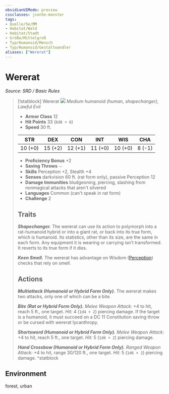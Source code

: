 ```yaml
---
obsidianUIMode: preview
cssclasses: json5e-monster
tags:
- Quelle/5e/MM
- Habitat/Wald
- Habitat/Stadt
- Größe/Mittelgroß
- Typ/Humanoid/Mensch
- Typ/Humanoid/Gestaltwandler
aliases: ["Wererat"]
---
```

# Wererat
*Source: SRD / Basic Rules*  

> [!statblock] Wererat
> ![](compendium/bestiary/humanoid/token/wererat.png#token)
> *Medium humanoid (human, shapechanger), Lawful Evil*
> 
> - **Armor Class** 12 
> - **Hit Points** 33 (`6d8 + 6`)
> - **Speed** 30 ft.
> 
> |STR|DEX|CON|INT|WIS|CHA|
> |:---:|:---:|:---:|:---:|:---:|:---:|
> |10 (+0)|15 (+2)|12 (+1)|11 (+0)|10 (+0)| 8 (-1)|
> 
> - **Proficiency Bonus** +2
> - **Saving Throws** ⏤
> - **Skills** Perception +2, Stealth +4
> - **Senses** darkvision 60 ft. (rat form only), passive Perception 12
> - **Damage Immunities** bludgeoning, piercing, slashing from nonmagical attacks that aren't silvered
> - **Languages** Common (can't speak in rat form)
> - **Challenge** 2
> 
> ## Traits
> 
> ***Shapechanger.*** The wererat can use its action to polymorph into a rat-humanoid hybrid or into a giant rat, or back into its true form, which is humanoid. Its statistics, other than its size, are the same in each form. Any equipment it is wearing or carrying isn't transformed. It reverts to its true form if it dies.
> 
> ***Keen Smell.*** The wererat has advantage on Wisdom ([Perception](rules/skills.md#Perception)) checks that rely on smell.
> 
> ## Actions
> 
> ***Multiattack (Humanoid or Hybrid Form Only).*** The wererat makes two attacks, only one of which can be a bite.
> 
> ***Bite (Rat or Hybrid Form Only).*** *Melee Weapon Attack:* +4 to hit, reach 5 ft., one target. *Hit:* 4 (`1d4 + 2`) piercing damage. If the target is a humanoid, it must succeed on a DC 11 Constitution saving throw or be cursed with wererat lycanthropy.
> 
> ***Shortsword (Humanoid or Hybrid Form Only).*** *Melee Weapon Attack:* +4 to hit, reach 5 ft., one target. *Hit:* 5 (`1d6 + 2`) piercing damage.
> 
> ***Hand Crossbow (Humanoid or Hybrid Form Only).*** *Ranged Weapon Attack:* +4 to hit, range 30/120 ft., one target. *Hit:* 5 (`1d6 + 2`) piercing damage.
^statblock

## Environment

forest, urban